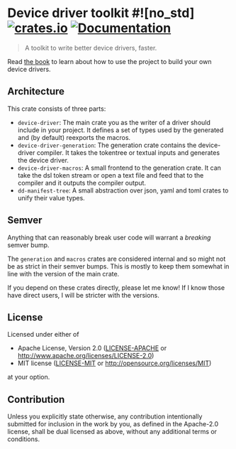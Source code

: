 # Device driver toolkit #![no_std] [![crates.io](https://img.shields.io/crates/v/device-driver.svg)](https://crates.io/crates/device-driver) [![Documentation](https://docs.rs/device-driver/badge.svg)](https://docs.rs/device-driver)

> A toolkit to write better device drivers, faster.

Read [the book](diondokter.github.io/device-driver) to learn about how to use the project to build your own device drivers.

## Architecture

This crate consists of three parts:

- `device-driver`: The main crate you as the writer of a driver should include in your project.
  It defines a set of types used by the generated and (by default) reexports the macros.
- `device-driver-generation`: The generation crate contains the device-driver compiler. It takes the tokentree or textual
  inputs and generates the device driver.
- `device-driver-macros`: A small frontend to the generation crate. It can take the dsl token stream or open a text file
  and feed that to the compiler and it outputs the compiler output.
- `dd-manifest-tree`: A small abstraction over json, yaml and toml crates to unify their value types.

## Semver

Anything that can reasonably break user code will warrant a *breaking* semver bump.

The `generation` and `macros` crates are considered internal and so might not be as strict in their semver bumps.
This is mostly to keep them somewhat in line with the version of the main crate.

If you depend on these crates directly, please let me know! If I know those have direct users, I will be stricter with the versions.

## License

Licensed under either of

 * Apache License, Version 2.0
   ([LICENSE-APACHE](LICENSE-APACHE) or http://www.apache.org/licenses/LICENSE-2.0)
 * MIT license
   ([LICENSE-MIT](LICENSE-MIT) or http://opensource.org/licenses/MIT)

at your option.

## Contribution

Unless you explicitly state otherwise, any contribution intentionally submitted
for inclusion in the work by you, as defined in the Apache-2.0 license, shall be
dual licensed as above, without any additional terms or conditions.
